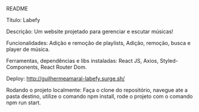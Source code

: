 README

Título: Labefy

Descrição: Um website projetado para gerenciar e escutar músicas!

Funcionalidades: Adição e remoção de playlists,
                 Adição, remoção, busca e player de música. 
                 
                
Ferramentas, dependências e libs instaladas: React JS, Axios, Styled-Components, React Router Dom.

Deploy: http://guilhermeamaral-labefy.surge.sh/

Rodando o projeto localmente: Faça o clone do repositório, navegue ate a pasta destino, utilize o comando npm install, rode o projeto com o comando npm run start.
